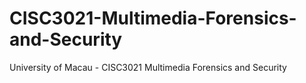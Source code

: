 # CISC3021-Multimedia-Forensics-and-Security
University of Macau - CISC3021 Multimedia Forensics and Security 

